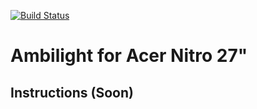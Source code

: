 [![Build Status](https://travis-ci.org/juanillo62gm/Ambilight.svg?branch=master)](https://travis-ci.org/juanillo62gm/Ambilight)

# Ambilight for Acer Nitro 27"

## Instructions (Soon)
